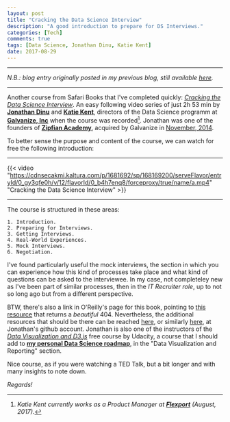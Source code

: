```yaml
---
layout: post
title: "Cracking the Data Science Interview"
description: "A good introduction to prepare for DS Interviews."
categories: [Tech]
comments: true
tags: [Data Science, Jonathan Dinu, Katie Kent]
date: 2017-08-29
---
```


***
_N.B.: blog entry originally posted in my previous blog, still available [here](https://estraviz.github.io/estraviz2017/profession%20and%20career/Cracking-the-Data-Science-Interview/)._
***

Another course from Safari Books that I've completed quickly: [_Cracking the Data Science Interview_](http://shop.oreilly.com/product/0636920039259.do "Cracking the Data Science Interview"). An easy following video series of just 2h 53 min by [**Jonathan Dinu**](http://hopelessoptimism.com/) and [**Katie Kent**](https://www.linkedin.com/in/katiekent/), directors of the Data Science programm at [**Galvanize, Inc**](http://www.galvanizeu.com/) when the course was recorded[^1]. Jonathan was one of the founders of [**Zipfian Academy**](https://www.crunchbase.com/organization/zipfian-academy#/entity), acquired by Galvanize in [November, 2014](http://blog.galvanize.com/galvanize-acquires-data-science-training-company-zipfian-academy/).

To better sense the purpose and content of the course, we can watch for free the following introduction:

***
{{< video "https://cdnsecakmi.kaltura.com/p/1681692/sp/168169200/serveFlavor/entryId/0_gy3qfe0h/v/12/flavorId/0_b4h7enq8/forceproxy/true/name/a.mp4" "Cracking the Data Science Interview" >}}
***

The course is structured in these areas:

    1. Introduction.
    2. Preparing for Interviews.
    3. Getting Interviews.
    4. Real-World Experiences.
    5. Mock Interviews.
    6. Negotiation.

I've found particularly useful the mock interviews, the section in which you can experience how this kind of processes take place and what kind of questions can be asked to the interviewee. In my case, not completeley new as I've been part of similar processes, then in the _IT Recruiter role_, up to not so long ago but from a different perspective.

BTW, there's also a link in O'Reilly's page for this book, pointing to [this resource](http://www.galvanize.com/resources/the-data-scientists-guide-to-interviewing) that returns a _beautiful_ 404. Nevertheless, the additional resources that should be there can be reached [here](http://52.24.101.88/resources/the-data-scientists-guide-to-interviewing/), or similarly [here](https://github.com/hopelessoptimism/cracking-the-data-science-interview), at Jonathan's github account. Jonathan is also one of the instructors of the [_Data Visualization and D3.js_](https://www.udacity.com/course/data-visualization-and-d3js--ud507) free course by Udacity, a course that I should add to [**my personal Data Science roadmap**](https://github.com/estraviz/data-science-roadmap), in the "Data Visualization and Reporting" section.

Nice course, as if you were watching a TED Talk, but a bit longer and with many insights to note down.

_Regards!_

[^1]: _Katie Kent currently works as a Product Manager at [**Flexport**](https://www.flexport.com/) (August, 2017)._
